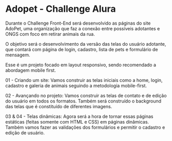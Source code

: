 # Adopet - Challenge Alura

Durante o Challenge Front-End será desenvolvido as páginas do site AdoPet, uma organização que faz a conexão entre possíveis adotantes e ONGS com foco em retirar animais da rua.

O objetivo será o desenvolvimento da versão das telas do usuário adotante, que contará com página de login, cadastro, lista de pets e formulário de mensagem.

Esse é um projeto focado em layout responsivo, sendo recomendado a abordagem mobile first.

01 - Criando um site: Vamos construir as telas iniciais como a home, login, cadastro e galeria de animais seguindo a metodologia mobile-first.

02 - Avançando no projeto: Vamos construir as telas de contato e de edição do usuário em todos os formatos. Também será construído o background das telas que é constituído de diferentes imagens.

03 & 04 - Telas dinâmicas: Agora será a hora de tornar essas páginas estáticas (feitas somente com HTML e CSS) em páginas dinâmicas. Também vamos fazer as validações dos formulários e permitir o cadastro e edição de usuário.
